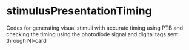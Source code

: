 # stimulusPresentationTiming
Codes for generating visual stimuli with accurate timing using PTB and checking the timing using the photodiode signal and digital tags sent through NI-card
